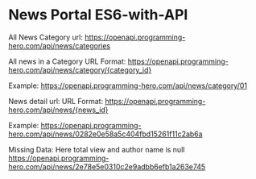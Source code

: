 # News Portal ES6-with-API 

All News Category
url: https://openapi.programming-hero.com/api/news/categories

All news in a Category
URL Format: https://openapi.programming-hero.com/api/news/category/{category_id}

Example: https://openapi.programming-hero.com/api/news/category/01

News detail url:
URL Format: https://openapi.programming-hero.com/api/news/{news_id}

Example: https://openapi.programming-hero.com/api/news/0282e0e58a5c404fbd15261f11c2ab6a

Missing Data:
Here total view and author name is null https://openapi.programming-hero.com/api/news/2e78e5e0310c2e9adbb6efb1a263e745
